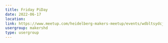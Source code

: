 ```yaml
---
title: Friday PiDay
date: 2022-06-17
location: 
link: https://www.meetup.com/heidelberg-makers-meetup/events/wdbltsydcjbwb/
usergroup: makershd
type: usergroup
---
```

